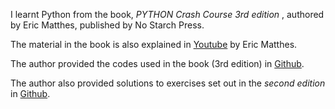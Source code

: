 
I learnt Python from the book, _PYTHON Crash Course 3rd edition_ , authored by Eric Matthes, published by No Starch Press.

The material in the book is also explained in [Youtube](https://www.youtube.com/watch?v=fqHZhNwYH90&list=PLiEts138s9P1A6rXyg4KZQiNBB_qTkq9V) by Eric Matthes.

The author provided the codes used in the book (3rd edition) in [Github](https://github.com/ehmatthes/pcc_3e).

The author also provided solutions to exercises set out in the _second edition_ in [Github](https://ehmatthes.github.io/pcc_2e/solutions/solutions/).